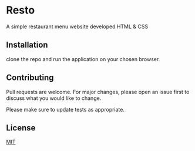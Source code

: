 # Resto

A simple restaurant menu website developed HTML & CSS 

## Installation

clone the repo and run the application on your chosen browser.


## Contributing

Pull requests are welcome. For major changes, please open an issue first
to discuss what you would like to change.

Please make sure to update tests as appropriate.

## License

[MIT](https://choosealicense.com/licenses/mit/)